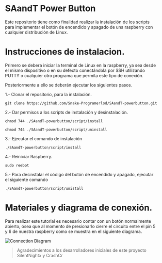 # SAandT Power Button
 Este repositorio tiene como finalidad realizar la instalación de los scripts para implementar el botón de encendido y apagado de una raspberry con cualquier distribución de Linux.
 
# Instrucciones de instalacion.
 
  Primero se debera iniciar la terminal de Linux en la raspberry, ya sea desde el mismo dispositivo o en su defecto conectándola por SSH utilizando PUTTY o cualquier otro programa que permita este tipo de conexión.
  
  Posteriormente a ello se deberán ejecutar los siguientes pasos.
  
  1.- Clonar el repositorio, para la instalación.

  `git clone https://github.com/Snake-Programerlod/SAandT-powerbutton.git`

  2.- Dar permisos a los scripts de instalación y desinstalación.

  `chmod 744 ./SAandT-powerbutton/script/install`
  
  `chmod 744 ./SAandT-powerbutton/script/uninstall`

  3.- Ejecutar el comando de instalación

  `./SAandT-powerbutton/script/install`

  4.- Reiniciar Raspberry.

  `sudo reebot`

  5.- Para desinstalar el código del botón de encendido y apagado, ejecutar el siguiente comando

  `./SAandT-powerbutton/script/unistall`

# Materiales y diagrama de conexión.

 Para realizar este tutorial es necesario contar con un botón normalmente abierto, ósea que al momento de presionarlo cierre el circuito entre el pin 5 y 6 de nuestra raspberry como se muestra en el siguiente diagrama.

![Connection Diagram](https://wiki.batocera.org/_media/batocera_pin56.png)

> Agradecimientos a los desarrolladores iniciales de este proyecto SilentNightx y CrashCr
